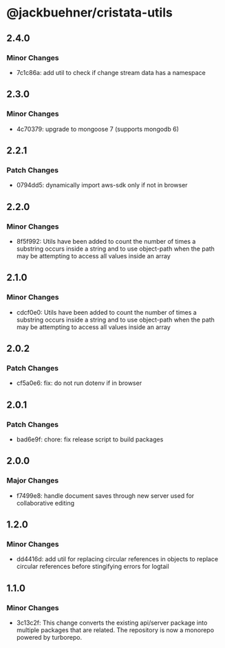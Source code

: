 # @jackbuehner/cristata-utils

## 2.4.0

### Minor Changes

- 7c1c86a: add util to check if change stream data has a namespace

## 2.3.0

### Minor Changes

- 4c70379: upgrade to mongoose 7 (supports mongodb 6)

## 2.2.1

### Patch Changes

- 0794dd5: dynamically import aws-sdk only if not in browser

## 2.2.0

### Minor Changes

- 8f5f992: Utils have been added to count the number of times a substring occurs inside a string and to use object-path when the path may be attempting to access all values inside an array

## 2.1.0

### Minor Changes

- cdcf0e0: Utils have been added to count the number of times a substring occurs inside a string and to use object-path when the path may be attempting to access all values inside an array

## 2.0.2

### Patch Changes

- cf5a0e6: fix: do not run dotenv if in browser

## 2.0.1

### Patch Changes

- bad6e9f: chore: fix release script to build packages

## 2.0.0

### Major Changes

- f7499e8: handle document saves through new server used for collaborative editing

## 1.2.0

### Minor Changes

- dd4416d: add util for replacing circular references in objects to replace circular references before stingifying errors for logtail

## 1.1.0

### Minor Changes

- 3c13c2f: This change converts the existing api/server package into multiple packages that are related. The repository is now a monorepo powered by turborepo.
